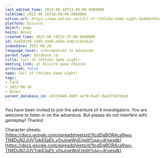 ```yaml
---
last_edited_time: 2022-08-10T23:48:00.0000000
talktime: 2022-08-26T20:00:00.0000000
notion_url: https://www.notion.so/Call-of-Cthluhu-Game-night-be4ddc941d4543d5bd4ab36c7c03e513
platform: Discord
object: page
hosts: Bones
created_time: 2022-08-10T23:37:00.0000000
id: be4ddc94-1d45-43d5-bd4a-b36c7c03e513
indexDate: 2022-08-26
language_level: intermediate to advanced
parent_type: database_id
title: Call of Cthluhu Game night!
meeting_link: at discord game channel
archived: false
name: Call of Cthluhu Game night!
tags:
- Talk
- 2022-08-26
- Bones
parent_database_id: e9339446-880f-4ef0-8ad7-8ad1f507dded
---
```


You have been invited to join the adventure of 4 investigators. 
You are welcome to listen in on the adventure. But please do not interfere with gameplay! Thanks!



Character sheets: 
[https://docs.google.com/spreadsheets/d/1tcdDgBORAca9wu-TN8DuN2JUVTok43aEh_y0sJowWnE/edit?usp=drivesdk](https://docs.google.com/spreadsheets/d/1tcdDgBORAca9wu-TN8DuN2JUVTok43aEh_y0sJowWnE/edit?usp=drivesdk)   












